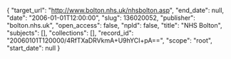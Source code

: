 {
  "target_url": "http://www.bolton.nhs.uk/nhsbolton.asp", 
  "end_date": null, 
  "date": "2006-01-01T12:00:00", 
  "slug": 136020052, 
  "publisher": "bolton.nhs.uk", 
  "open_access": false, 
  "npld": false, 
  "title": "NHS Bolton", 
  "subjects": [], 
  "collections": [], 
  "record_id": "20060101T120000/4RfTXaDRVkmA+U9hYCI+pA==", 
  "scope": "root", 
  "start_date": null
}

